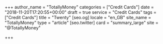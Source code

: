 +++
author_name = "TotallyMoney"
categories = ["Credit Cards"]
date = "2018-11-20T17:20:55+00:00"
draft = true
service = "Credit Cards"
tags = ["Credit Cards"]
title = "Twenty"
[seo.og]
locale = "en_GB"
site_name = "TotallyMoney"
type = "article"
[seo.twitter]
card = "summary_large"
site = "@TotallyMoney"

+++
